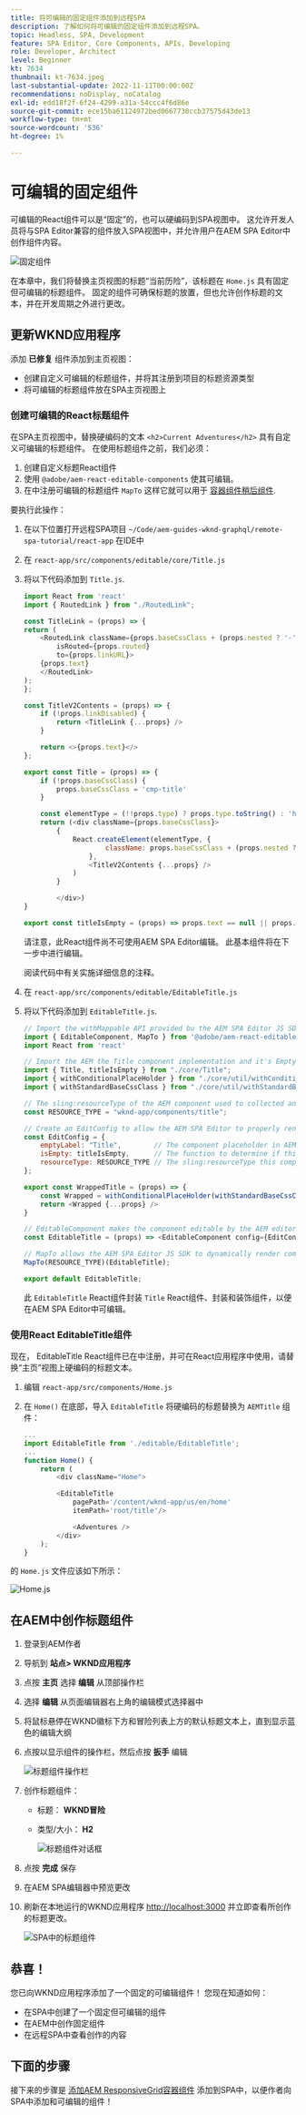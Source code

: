 ```yaml
---
title: 将可编辑的固定组件添加到远程SPA
description: 了解如何将可编辑的固定组件添加到远程SPA。
topic: Headless, SPA, Development
feature: SPA Editor, Core Components, APIs, Developing
role: Developer, Architect
level: Beginner
kt: 7634
thumbnail: kt-7634.jpeg
last-substantial-update: 2022-11-11T00:00:00Z
recommendations: noDisplay, noCatalog
exl-id: edd18f2f-6f24-4299-a31a-54ccc4f6d86e
source-git-commit: ece15ba61124972bed0667738ccb37575d43de13
workflow-type: tm+mt
source-wordcount: '536'
ht-degree: 1%

---
```


# 可编辑的固定组件

可编辑的React组件可以是“固定”的，也可以硬编码到SPA视图中。 这允许开发人员将与SPA Editor兼容的组件放入SPA视图中，并允许用户在AEM SPA Editor中创作组件内容。

![固定组件](./assets/spa-fixed-component/intro.png)

在本章中，我们将替换主页视图的标题“当前历险”，该标题在 `Home.js` 具有固定但可编辑的标题组件。 固定的组件可确保标题的放置，但也允许创作标题的文本，并在开发周期之外进行更改。

## 更新WKND应用程序

添加 __已修复__ 组件添加到主页视图：

+ 创建自定义可编辑的标题组件，并将其注册到项目的标题资源类型
+ 将可编辑的标题组件放在SPA主页视图上

### 创建可编辑的React标题组件

在SPA主页视图中，替换硬编码的文本 `<h2>Current Adventures</h2>` 具有自定义可编辑的标题组件。 在使用标题组件之前，我们必须：

1. 创建自定义标题React组件
1. 使用 `@adobe/aem-react-editable-components` 使其可编辑。
1. 在中注册可编辑的标题组件 `MapTo` 这样它就可以用于 [容器组件稍后组件](./spa-container-component.md).

要执行此操作：

1. 在以下位置打开远程SPA项目 `~/Code/aem-guides-wknd-graphql/remote-spa-tutorial/react-app` 在IDE中
1. 在 `react-app/src/components/editable/core/Title.js`
1. 将以下代码添加到 `Title.js`.

   ```javascript
   import React from 'react'
   import { RoutedLink } from "./RoutedLink";
   
   const TitleLink = (props) => {
   return (
       <RoutedLink className={props.baseCssClass + (props.nested ? '-' : '__') + 'link'} 
           isRouted={props.routed} 
           to={props.linkURL}>
       {props.text}
       </RoutedLink>
   );
   };
   
   const TitleV2Contents = (props) => {
       if (!props.linkDisabled) {
           return <TitleLink {...props} />
       }
   
       return <>{props.text}</>
   };
   
   export const Title = (props) => {
       if (!props.baseCssClass) {
           props.baseCssClass = 'cmp-title'
       }
   
       const elementType = (!!props.type) ? props.type.toString() : 'h3';
       return (<div className={props.baseCssClass}>
           {
               React.createElement(elementType, {
                       className: props.baseCssClass + (props.nested ? '-' : '__') + 'text',
                   },
                   <TitleV2Contents {...props} />
               )
           }
   
           </div>)
   }
   
   export const titleIsEmpty = (props) => props.text == null || props.text.trim().length === 0
   ```

   请注意，此React组件尚不可使用AEM SPA Editor编辑。 此基本组件将在下一步中进行编辑。

   阅读代码中有关实施详细信息的注释。

1. 在 `react-app/src/components/editable/EditableTitle.js`
1. 将以下代码添加到 `EditableTitle.js`.

   ```javascript
   // Import the withMappable API provided bu the AEM SPA Editor JS SDK
   import { EditableComponent, MapTo } from '@adobe/aem-react-editable-components';
   import React from 'react'
   
   // Import the AEM the Title component implementation and it's Empty Function
   import { Title, titleIsEmpty } from "./core/Title";
   import { withConditionalPlaceHolder } from "./core/util/withConditionalPlaceholder";
   import { withStandardBaseCssClass } from "./core/util/withStandardBaseCssClass";
   
   // The sling:resourceType of the AEM component used to collected and serialize the data this React component displays
   const RESOURCE_TYPE = "wknd-app/components/title";
   
   // Create an EditConfig to allow the AEM SPA Editor to properly render the component in the Editor's context
   const EditConfig = {
       emptyLabel: "Title",        // The component placeholder in AEM SPA Editor
       isEmpty: titleIsEmpty,      // The function to determine if this component has been authored
       resourceType: RESOURCE_TYPE // The sling:resourceType this component is mapped to
   };
   
   export const WrappedTitle = (props) => {
       const Wrapped = withConditionalPlaceHolder(withStandardBaseCssClass(Title, "cmp-title"), titleIsEmpty, "TitleV2")
       return <Wrapped {...props} />
   }
   
   // EditableComponent makes the component editable by the AEM editor, either rendered statically or in a container
   const EditableTitle = (props) => <EditableComponent config={EditConfig} {...props}><WrappedTitle /></EditableComponent>
   
   // MapTo allows the AEM SPA Editor JS SDK to dynamically render components added to SPA Editor Containers
   MapTo(RESOURCE_TYPE)(EditableTitle);
   
   export default EditableTitle;
   ```

   此 `EditableTitle` React组件封装 `Title` React组件、封装和装饰组件，以便在AEM SPA Editor中可编辑。

### 使用React EditableTitle组件

现在， EditableTitle React组件已在中注册，并可在React应用程序中使用，请替换“主页”视图上硬编码的标题文本。

1. 编辑 `react-app/src/components/Home.js`
1. 在 `Home()` 在底部，导入 `EditableTitle` 将硬编码的标题替换为 `AEMTitle` 组件：

   ```javascript
   ...
   import EditableTitle from './editable/EditableTitle';
   ...
   function Home() {
       return (
           <div className="Home">
   
           <EditableTitle
               pagePath='/content/wknd-app/us/en/home'
               itemPath='root/title'/>
   
               <Adventures />
           </div>
       );
   }
   ```

的 `Home.js` 文件应该如下所示：

![Home.js](./assets/spa-fixed-component/home-js-update.png)

## 在AEM中创作标题组件

1. 登录到AEM作者
1. 导航到 __站点> WKND应用程序__
1. 点按 __主页__ 选择 __编辑__ 从顶部操作栏
1. 选择 __编辑__ 从页面编辑器右上角的编辑模式选择器中
1. 将鼠标悬停在WKND徽标下方和冒险列表上方的默认标题文本上，直到显示蓝色的编辑大纲
1. 点按以显示组件的操作栏，然后点按 __扳手__  编辑

   ![标题组件操作栏](./assets/spa-fixed-component/title-action-bar.png)

1. 创作标题组件：
   + 标题： __WKND冒险__
   + 类型/大小： __H2__

      ![标题组件对话框](./assets/spa-fixed-component/title-dialog.png)

1. 点按 __完成__ 保存
1. 在AEM SPA编辑器中预览更改
1. 刷新在本地运行的WKND应用程序 [http://localhost:3000](http://localhost:3000) 并立即查看所创作的标题更改。

   ![SPA中的标题组件](./assets/spa-fixed-component/title-final.png)

## 恭喜！

您已向WKND应用程序添加了一个固定的可编辑组件！ 您现在知道如何：

+ 在SPA中创建了一个固定但可编辑的组件
+ 在AEM中创作固定组件
+ 在远程SPA中查看创作的内容

## 下面的步骤

接下来的步骤是 [添加AEM ResponsiveGrid容器组件](./spa-container-component.md) 添加到SPA中，以便作者向SPA中添加和可编辑的组件！
